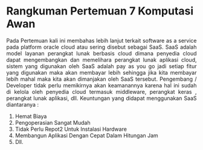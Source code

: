 # Rangkuman Pertemuan 7 Komputasi Awan

<p align="justify">Pada Pertemuan kali ini membahas lebih lanjut terkait software as a service pada platform oracle cloud atau sering disebut sebagai SaaS. 
  SaaS adalah model layanan perangkat lunak berbasis cloud dimana penyedia cloud dapat mengembangkan dan memelihara perangkat lunak aplikasi cloud, sistem yang digunakan
  oleh SaaS adalah pay as you go jadi setiap fitur yang digunakan maka akan membayar lebih sehingga jika kita membayar lebih mahal maka kita akan dimanjakan oleh SaaS tersebut.
   Pengembang / Developer tidak perlu memikirnya akan keamanannya karena hal ini sudah di kelola oleh penyedia cloud termasuk middleware, perangkat keras , perangkat lunak aplikasi, dll. Keuntungan yang didapat menggunakan SaaS diantaranya : 
  <ol> 
    <li> Hemat Biaya </li>
    <li> Pengoperasian Sangat Mudah </li>
    <li> Tidak Perlu Repot2 Untuk Instalasi Hardware </li>
    <li> Membangun Aplikasi Dengan Cepat Dalam Hitungan Jam </li>
    <li> Dll. </li>
  </ol>
</p>
  
